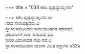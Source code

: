 +++
title = "033 ಕರೆಸಿ ಧೃಷ್ಟದ್ಯುಮ್ನನನು"

+++
ಕರೆಸಿ ಧೃಷ್ಟದ್ಯುಮ್ನನನು ಸಂ  
ಗರದ ಸೇನಾಪತ್ಯವನು ವಿ   
ಸ್ತರಿಸಲಳವಡಿಸಿದರು ಸುಮುಹೂರ್ತದ ಸರಾಗದಲಿ   
ಪುರದೊಳಗೆ ಗುಡಿ ನೆಗಹಿದವು ಭೂ   
ಸುರರ ವಿಮಳಾಮಾ್ನಯ ರವ ವಿ   
ಸ್ತರಿಸಲಳವಡಿಸಿದರು ಮಂಗಳ ವಿಹಿತ ವಸ್ತುಗಳ    ॥33॥
